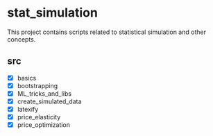 # stat_simulation  

This project contains scripts related to statistical simulation and other concepts.  

## src  
* [x] basics  
* [x] bootstrapping  
* [x] ML_tricks_and_libs
* [x] create_simulated_data
* [x] latexify
* [x] price_elasticity  
* [x] price_optimization
